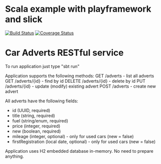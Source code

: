 Scala example with playframework and slick
==========================================
[![Build Status](https://travis-ci.org/p-kozlov/car-adverts.svg?branch=master)](https://travis-ci.org/p-kozlov/car-adverts)
[![Coverage Status](https://coveralls.io/repos/p-kozlov/car-adverts/badge.png?branch=master)](https://coveralls.io/r/p-kozlov/car-adverts)

# Car Adverts RESTful service
To run application just type "sbt run"

Application supports the following methods:
GET /adverts - list all adverts
GET /adverts/{id} - find by id
DELETE /adverts/{id} - delete by id
PUT /adverts/{id} - update (modify) existing advert
POST /adverts - create new advert

All adverts have the following fields:
 - id (UUID, required)
 - title (string, required)
 - fuel (string/enum, required)
 - price (integer, required)
 - new (boolean, required)
 - mileage (integer, optional) - only for used cars (new = false)
 - firstRegistration (local date, optional) - only for used cars (new = false)

Application uses H2 embedded database in-memory. No need to prepare anything.

